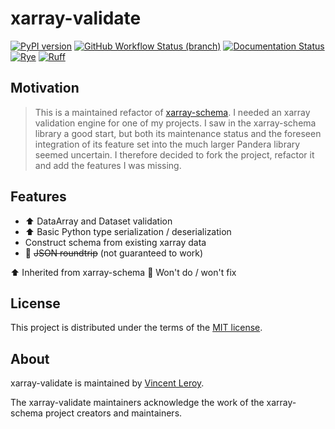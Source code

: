 # xarray-validate

[![PyPI version](https://img.shields.io/pypi/v/xarray-validate?color=blue)](https://pypi.org/project/xarray-validate)
[![GitHub Workflow Status (branch)](https://img.shields.io/github/actions/workflow/status/leroyvn/xarray-validate/ci.yml?branch=main)](https://github.com/leroyvn/xarray-validate/actions/workflows/ci.yml)
[![Documentation Status](https://img.shields.io/readthedocs/xarray-validate)](https://xarray-validate.readthedocs.io)
[![Rye](https://img.shields.io/endpoint?url=https://raw.githubusercontent.com/mitsuhiko/rye/main/artwork/badge.json)](https://rye-up.com)
[![Ruff](https://img.shields.io/endpoint?url=https://raw.githubusercontent.com/astral-sh/ruff/main/assets/badge/v2.json)](https://github.com/astral-sh/ruff)

## Motivation

> This is a maintained refactor of
> [xarray-schema](https://github.com/xarray-contrib/xarray-schema).
> I needed an xarray validation engine for one of my projects. I saw in the
> xarray-schema library a good start, but both its maintenance status and the
> foreseen integration of its feature set into the much larger Pandera library
> seemed uncertain. I therefore decided to fork the project, refactor it and add
> the features I was missing.

## Features

* ⬆️ DataArray and Dataset validation
* ⬆️ Basic Python type serialization / deserialization
* Construct schema from existing xarray data
* 🚫 ~~JSON roundtrip~~ (not guaranteed to work)

⬆️ Inherited from xarray-schema
🚫 Won't do / won't fix

## License

This project is distributed under the terms of the
[MIT license](https://choosealicense.com/licenses/mit/).

## About

xarray-validate is maintained by [Vincent Leroy](https://github.com/leroyvn).

The xarray-validate maintainers acknowledge the work of the xarray-schema
project creators and maintainers.
